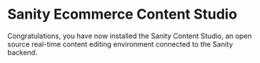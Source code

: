 # Sanity Ecommerce Content Studio

Congratulations, you have now installed the Sanity Content Studio, an open source real-time content editing environment connected to the Sanity backend.
